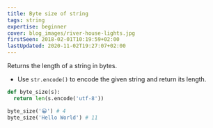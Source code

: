 ```yaml
---
title: Byte size of string
tags: string
expertise: beginner
cover: blog_images/river-house-lights.jpg
firstSeen: 2018-02-01T10:19:59+02:00
lastUpdated: 2020-11-02T19:27:07+02:00
---
```


Returns the length of a string in bytes.

- Use `str.encode()` to encode the given string and return its length.

```py
def byte_size(s):
  return len(s.encode('utf-8'))
```

```py
byte_size('😀') # 4
byte_size('Hello World') # 11
```
